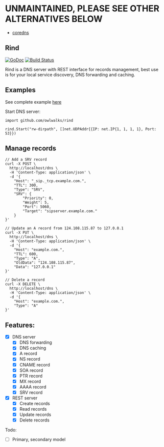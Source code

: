 # UNMAINTAINED, PLEASE SEE OTHER ALTERNATIVES BELOW

* [coredns](https://github.com/coredns/coredns)

## Rind

[![GoDoc](https://godoc.org/github.com/owlwalks/rind?status.svg)](https://godoc.org/github.com/owlwalks/rind)
[![Build Status](https://travis-ci.com/owlwalks/rind.svg?branch=master)](https://travis-ci.com/owlwalks/rind)

Rind is a DNS server with REST interface for records management, best use is for your local service discovery, DNS forwarding and caching.

## Examples
See complete example [here](https://github.com/owlwalks/rind/blob/master/rind/main.go)

Start DNS server:
```golang
import github.com/owlwalks/rind

rind.Start("rw-dirpath", []net.UDPAddr{{IP: net.IP{1, 1, 1, 1}, Port: 53}})
```

## Manage records
```shell
// Add a SRV record
curl -X POST \
  http://localhost/dns \
  -H 'Content-Type: application/json' \
  -d '{
	"Host": "_sip._tcp.example.com.",
	"TTL": 300,
	"Type": "SRV",
	"SRV": {
		"Priority": 0,
		"Weight": 5,
		"Port": 5060,
		"Target": "sipserver.example.com."
	}
}'

// Update an A record from 124.108.115.87 to 127.0.0.1
curl -X PUT \
  http://localhost/dns \
  -H 'Content-Type: application/json' \
  -d '{
	"Host": "example.com.",
	"TTL": 600,
	"Type": "A",
	"OldData": "124.108.115.87",
	"Data": "127.0.0.1"
}'

// Delete a record
curl -X DELETE \
  http://localhost/dns \
  -H 'Content-Type: application/json' \
  -d '{
	"Host": "example.com.",
	"Type": "A"
}'
```

## Features:
- [x] DNS server
  - [x] DNS forwarding
  - [x] DNS caching
  - [x] A record
  - [x] NS record
  - [x] CNAME record
  - [x] SOA record
  - [x] PTR record
  - [x] MX record
  - [x] AAAA record
  - [x] SRV record
- [x] REST server
  - [x] Create records
  - [x] Read records
  - [x] Update records
  - [x] Delete records

Todo:
- [ ] Primary, secondary model

